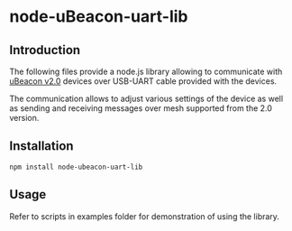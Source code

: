 # node-uBeacon-uart-lib

## Introduction

The following files provide a node.js library allowing to communicate with [uBeacon v2.0](http://ubudu.com/) devices over USB-UART cable provided with the devices. 

The communication allows to adjust various settings of the device as well as sending and receiving messages over mesh supported from the 2.0 version.

## Installation

```
npm install node-ubeacon-uart-lib
```

## Usage

Refer to scripts in examples folder for demonstration of using the library.

